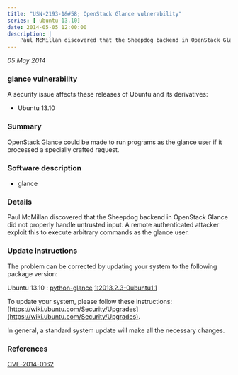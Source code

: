 ```yaml
---
title: "USN-2193-1&#58; OpenStack Glance vulnerability"
series: [ ubuntu-13.10]
date: 2014-05-05 12:00:00
description: |
    Paul McMillan discovered that the Sheepdog backend in OpenStack Glance did not properly handle untrusted input. A remote authenticated attacker exploit this to execute arbitrary commands as the glance user. 
--- 
```

 
 

*05 May 2014*

### glance vulnerability

A security issue affects these releases of Ubuntu and its derivatives:

* Ubuntu 13.10

### Summary

OpenStack Glance could be made to run programs as the glance user if it processed a specially crafted request.

### Software description

* glance 

### Details

Paul McMillan discovered that the Sheepdog backend in OpenStack Glance did not properly handle untrusted input. A remote authenticated attacker exploit this to execute arbitrary commands as the glance user. 

### Update instructions

The problem can be corrected by updating your system to the following package version:

Ubuntu 13.10
 : [python-glance](https://launchpad.net/ubuntu/+source/glance) <span> [1:2013.2.3-0ubuntu1.1](https://launchpad.net/ubuntu/+source/glance/1:2013.2.3-0ubuntu1.1) </span> 

To update your system, please follow these instructions: [https://wiki.ubuntu.com/Security/Upgrades](https://wiki.ubuntu.com/Security/Upgrades).

In general, a standard system update will make all the necessary changes. 

### References

 
 [CVE-2014-0162](http://people.ubuntu.com/~ubuntu-security/cve/CVE-2014-0162)
 

